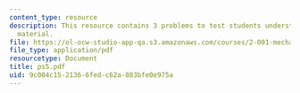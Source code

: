 ```yaml
---
content_type: resource
description: This resource contains 3 problems to test students understanding of course
  material.
file: https://ol-ocw-studio-app-qa.s3.amazonaws.com/courses/2-001-mechanics-materials-i-fall-2006/9c004c1521366fedc62a883bfe0e975a_ps5.pdf
file_type: application/pdf
resourcetype: Document
title: ps5.pdf
uid: 9c004c15-2136-6fed-c62a-883bfe0e975a
---
```

